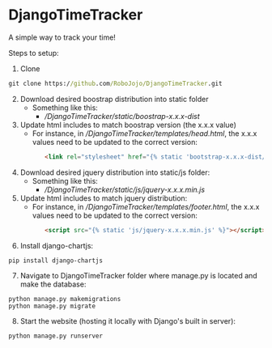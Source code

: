 # DjangoTimeTracker
A simple way to track your time!

Steps to setup:
1) Clone
```cmd
git clone https://github.com/RoboJojo/DjangoTimeTracker.git
```
2) Download desired boostrap distribution into static folder
     * Something like this:
        * _/DjangoTimeTracker/static/boostrap-x.x.x-dist_
3) Update html includes to match boostrap version (the x.x.x value) 
     * For instance, in _/DjangoTimeTracker/templates/head.html_, the x.x.x values need to be updated to the correct version:
```html 
          <link rel="stylesheet" href="{% static 'bootstrap-x.x.x-dist/css/bootstrap.min.css' %}">
```
4) Download desired jquery distribution into static/js folder:
     * Something like this: 
        * _/DjangoTimeTracker/static/js/jquery-x.x.x.min.js_
5) Update html includes to match jquery distribution:
    * For instance, in _/DjangoTimeTracker/templates/footer.html_, the x.x.x values need to be updated to the correct version:
```html 
          <script src="{% static 'js/jquery-x.x.x.min.js' %}"></script>
```
6) Install django-chartjs:
```
pip install django-chartjs
```
7) Navigate to DjangoTimeTracker folder where manage.py is located and make the database:
```    
python manage.py makemigrations
python manage.py migrate
```
8) Start the website (hosting it locally with Django's built in server):
```    
python manage.py runserver
```